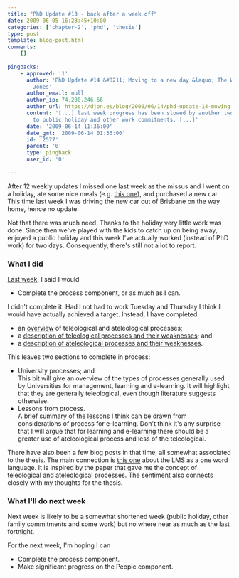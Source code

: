 ```yaml
---
title: "PhD Update #13 - back after a week off"
date: 2009-06-05 16:23:45+10:00
categories: ['chapter-2', 'phd', 'thesis']
type: post
template: blog-post.html
comments:
    []
    
pingbacks:
    - approved: '1'
      author: 'PhD Update #14 &#8211; Moving to a new day &laquo; The Weblog of (a) David
        Jones'
      author_email: null
      author_ip: 74.200.246.66
      author_url: https://djon.es/blog/2009/06/14/phd-update-14-moving-to-a-new-day/
      content: '[...] last week progress has been slowed by another two days lost due
        to public holiday and other work commitments. [...]'
      date: '2009-06-14 11:36:00'
      date_gmt: '2009-06-14 01:36:00'
      id: '2577'
      parent: '0'
      type: pingback
      user_id: '0'
    
---
```

After 12 weekly updates I missed one last week as the missus and I went on a holiday, ate some nice meals (e.g. [this one](/blog2/2009/05/27/a-night-at-ezard/)), and purchased a new car. This time last week I was driving the new car out of Brisbane on the way home, hence no update.

Not that there was much need. Thanks to the holiday very little work was done. Since then we've played with the kids to catch up on being away, enjoyed a public holiday and this week I've actually worked (instead of PhD work) for two days. Consequently, there's still not a lot to report.

### What I did

[Last week](/blog2/2009/05/23/phd-update-12-some-progress-but-late/), I said I would

- Complete the process component, or as much as I can.

I didn't complete it. Had I not had to work Tuesday and Thursday I think I would have actually achieved a target. Instead, I have completed:

- an [overview](/blog2/2009/05/25/teleological-and-ateleological-processes/) of teleological and ateleological processes;
- a [description of teleological processes and their weaknesses](/blog2/2009/06/05/teleological-design-definition-and-weaknesses/); and
- a [description of ateleological processes and their weaknesses](/blog2/2009/06/05/ateleological-processes-definition-and-weaknesses/).

This leaves two sections to complete in process:

- University processes; and  
    This bit will give an overview of the types of processes generally used by Universities for management, learning and e-learning. It will highlight that they are generally teleological, even though literature suggests otherwise.
- Lessons from process.  
    A brief summary of the lessons I think can be drawn from considerations of process for e-learning. Don't think it's any surprise that I will argue that for learning and e-learning there should be a greater use of ateleological process and less of the teleological.

There have also been a few blog posts in that time, all somewhat associated to the thesis. The main connection is [this one](/blog2/2009/06/02/the-lmsvle-as-a-one-word-language-metaphor-and-e-learning/) about the LMS as a one word language. It is inspired by the paper that gave me the concept of teleological and ateleological processes. The sentiment also connects closely with my thoughts for the thesis.

### What I'll do next week

Next week is likely to be a somewhat shortened week (public holiday, other family commitments and some work) but no where near as much as the last fortnight.

For the next week, I'm hoping I can

- Complete the process component.
- Make significant progress on the People component.